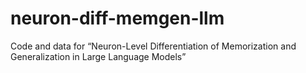 # neuron-diff-memgen-llm
Code and data for “Neuron-Level Differentiation of Memorization and Generalization in Large Language Models”
